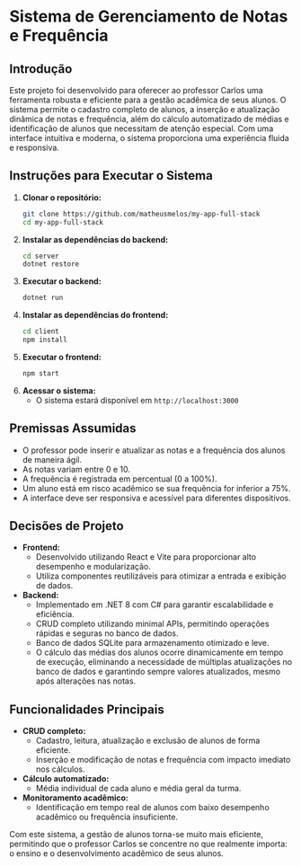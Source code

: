 # Sistema de Gerenciamento de Notas e Frequência

## Introdução
Este projeto foi desenvolvido para oferecer ao professor Carlos uma ferramenta robusta e eficiente para a gestão acadêmica de seus alunos. O sistema permite o cadastro completo de alunos, a inserção e atualização dinâmica de notas e frequência, além do cálculo automatizado de médias e identificação de alunos que necessitam de atenção especial. Com uma interface intuitiva e moderna, o sistema proporciona uma experiência fluida e responsiva.

## Instruções para Executar o Sistema
1. **Clonar o repositório:**
   ```bash
   git clone https://github.com/matheusmelos/my-app-full-stack
   cd my-app-full-stack
   ```
2. **Instalar as dependências do backend:**
   ```bash
   cd server
   dotnet restore
   ```
3. **Executar o backend:**
   ```bash
   dotnet run
   ```
4. **Instalar as dependências do frontend:**
   ```bash
   cd client
   npm install
   ```
5. **Executar o frontend:**
   ```bash
   npm start
   ```
6. **Acessar o sistema:**
   - O sistema estará disponível em `http://localhost:3000`

## Premissas Assumidas
- O professor pode inserir e atualizar as notas e a frequência dos alunos de maneira ágil.
- As notas variam entre 0 e 10.
- A frequência é registrada em percentual (0 a 100%).
- Um aluno está em risco acadêmico se sua frequência for inferior a 75%.
- A interface deve ser responsiva e acessível para diferentes dispositivos.

## Decisões de Projeto
- **Frontend:**
  - Desenvolvido utilizando React e Vite para proporcionar alto desempenho e modularização.
  - Utiliza componentes reutilizáveis para otimizar a entrada e exibição de dados.
- **Backend:**
  - Implementado em .NET 8 com C# para garantir escalabilidade e eficiência.
  - CRUD completo utilizando minimal APIs, permitindo operações rápidas e seguras no banco de dados.
  - Banco de dados SQLite para armazenamento otimizado e leve.
  - O cálculo das médias dos alunos ocorre dinamicamente em tempo de execução, eliminando a necessidade de múltiplas atualizações no banco de dados e garantindo sempre valores atualizados, mesmo após alterações nas notas.

## Funcionalidades Principais
- **CRUD completo:**
  - Cadastro, leitura, atualização e exclusão de alunos de forma eficiente.
  - Inserção e modificação de notas e frequência com impacto imediato nos cálculos.
- **Cálculo automatizado:**
  - Média individual de cada aluno e média geral da turma.
- **Monitoramento acadêmico:**
  - Identificação em tempo real de alunos com baixo desempenho acadêmico ou frequência insuficiente.


Com este sistema, a gestão de alunos torna-se muito mais eficiente, permitindo que o professor Carlos se concentre no que realmente importa: o ensino e o desenvolvimento acadêmico de seus alunos.

